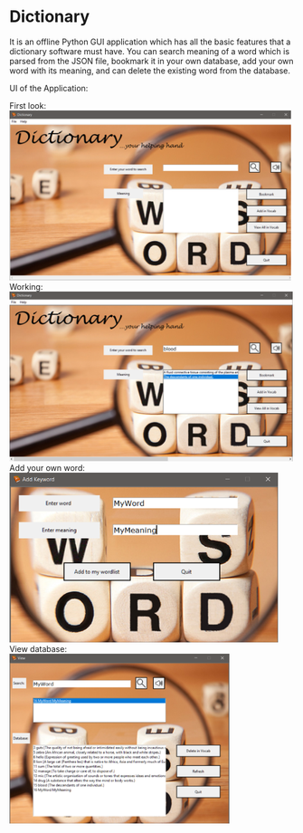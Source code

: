 # Dictionary
It is an offline Python GUI application which has all the basic features that a dictionary software must have. You can search meaning of a word which is parsed from the JSON file, bookmark it in your own database, add your own word with its meaning, and can delete the existing word from the database.


UI of the Application:


First look:   
<img src = "icon/user_interface.PNG" height = 300>
<br>
Working:     
<img src = "icon/working.PNG" height = 300>
<br>
Add your own word:   
<img src = "icon/Add.PNG" height = 300>
<br>
View database:          
<img src = "icon/View.PNG" height = 300>
